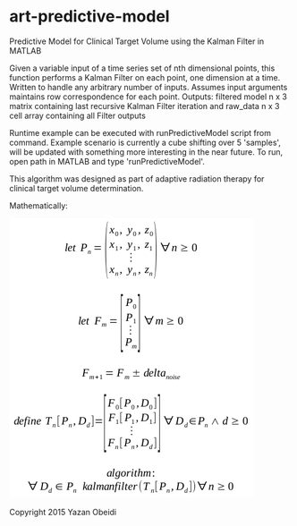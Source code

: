 # art-predictive-model
Predictive Model for Clinical Target Volume using the Kalman Filter in MATLAB

Given a variable input of a time series set of nth dimensional points, this
function performs a Kalman Filter on each point, one dimension at a time.
Written to handle any arbitrary number of inputs. Assumes input arguments maintains row correspondence for each point.
Outputs: filtered model n x 3 matrix containing last recursive Kalman Filter
iteration and raw_data n x 3 cell array containing all Filter outputs

Runtime example can be executed with runPredictiveModel script from command.
Example scenario is currently a cube shifting over 5 'samples', will be updated
with something more interesting in the near future. To run, open path in MATLAB and type 'runPredictiveModel'.

This algorithm was designed as part of adaptive radiation therapy for clinical
target volume determination. 

Mathematically:

![Mathematics](https://raw.githubusercontent.com/yazanobeidi/art-predictive-model/master/formulasAndLogic.png?raw=true)

Copyright 2015 Yazan Obeidi
